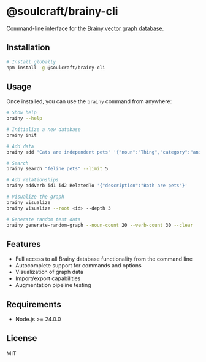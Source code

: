 # @soulcraft/brainy-cli

Command-line interface for the [Brainy vector graph database](https://github.com/soulcraft-research/brainy).

## Installation

```bash
# Install globally
npm install -g @soulcraft/brainy-cli
```

## Usage

Once installed, you can use the `brainy` command from anywhere:

```bash
# Show help
brainy --help

# Initialize a new database
brainy init

# Add data
brainy add "Cats are independent pets" '{"noun":"Thing","category":"animal"}'

# Search
brainy search "feline pets" --limit 5

# Add relationships
brainy addVerb id1 id2 RelatedTo '{"description":"Both are pets"}'

# Visualize the graph
brainy visualize
brainy visualize --root <id> --depth 3

# Generate random test data
brainy generate-random-graph --noun-count 20 --verb-count 30 --clear
```

## Features

- Full access to all Brainy database functionality from the command line
- Autocomplete support for commands and options
- Visualization of graph data
- Import/export capabilities
- Augmentation pipeline testing

## Requirements

- Node.js >= 24.0.0

## License

MIT
